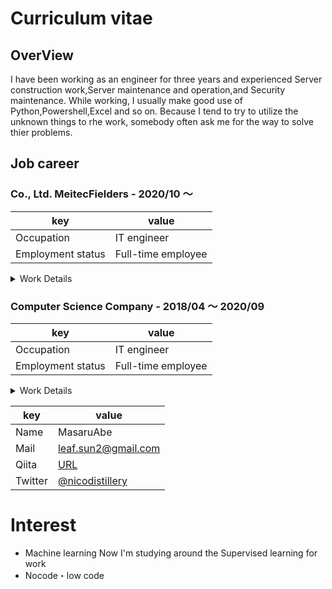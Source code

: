 # Curriculum vitae

## OverView
I have been working as an engineer for three years and experienced Server construction work,Server maintenance and operation,and Security maintenance.
While working, I usually make good use of Python,Powershell,Excel and so on.
Because I tend to try to utilize the unknown things to rhe work, somebody often ask me for the way to solve thier problems.

## Job career

### Co., Ltd. MeitecFielders - 2020/10 〜 
|key|value|
|---|-----|
|Occupation|IT engineer|
|Employment status|Full-time employee|

<details>
  <summary>Work Details</summary>

### Server maintenance and operation for a certain educational company
- Server maintenance
- Alert support
##### software/OS/keyword
- Azure,WindowsServer,RHEL,CentOS,Debien,vSphereClient,Systemwalker,Hinemos,Tanium,JP1,Power automate,Mackerel,Oracle,MongoDB,Postgres,lightsql
</details>

### Computer Science Company - 2018/04 〜 2020/09
|key|value|
|---|-----|
|Occupation|IT engineer|
|Employment status|Full-time employee|

<details>
  <summary>Work Details</summary>

### Security maintenance and server maintenance for a certain home appliance company
- Security operation
- Server maintenance(WindowsServer,RHEL,CentOS,Debian)
- Active Directory
- User Support
##### software/keyword
- VirusBuster,MacAfee,Falcon,FireEye,Systamwalker,ITAM,WorkspaceOne,WindowsServer,RHEL

### Server construction work for a certain electrical industry
- Server construction
##### software/keyword
- Soralis,RHEL,Primecluster,Oracle
- 
</details>




|key|value|
|---|-----|
|Name|MasaruAbe|
|Mail|leaf.sun2@gmail.com|
|Qiita|[URL](https://qiita.com/nico4316)|
|Twitter|[@nicodistillery](https://twitter.com/nicodistillery)|


# Interest
- Machine learning
  Now I'm studying around the Supervised learning for work
- Nocode・low code
  